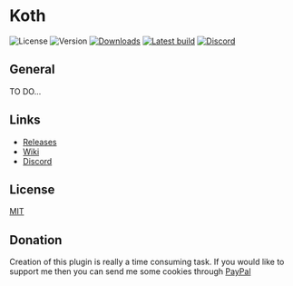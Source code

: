 # Koth

![License](https://img.shields.io/github/license/aquerr/koth.svg?label=License)
![Version](https://img.shields.io/github/release/aquerr/koth.svg?label=Version)
[![Downloads](https://img.shields.io/github/downloads/aquerr/koth/total.svg?label=Total%20Downloads)](https://github.com/Aquerr/EagleFactions/releases)
[![Latest build](https://img.shields.io/jenkins/build?jobUrl=https%3A%2F%2Fjenkins.bartlomiejstepien.pl%2Fjob%2FKingOfTheHill-dev-build%2F&label=Latest%20build)](https://jenkins.bartlomiejstepien.pl/job/KingOfTheHill-dev-build/)
[![Discord](https://img.shields.io/discord/447076657698963466.svg?color=blue&label=Discord&logo=Discord&logoColor=white)](https://discord.gg/Zg3rWta)

## General

TO DO...

## Links

* [Releases](https://github.com/Aquerr/Koth/releases)
* [Wiki](https://github.com/Aquerr/Koth/wiki)
* [Discord](https://discord.gg/Zg3rWta)

## License

[MIT](https://github.com/Aquerr/Koth/blob/master/LICENSE)

## Donation

Creation of this plugin is really a time consuming task. If you would like to support me then you can send me some cookies through [PayPal](https://www.paypal.me/aquerr)